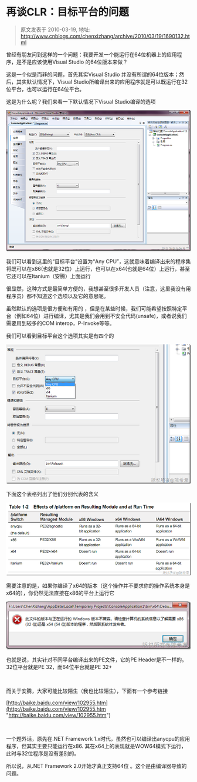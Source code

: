 # 再谈CLR：目标平台的问题 
> 原文发表于 2010-03-19, 地址: http://www.cnblogs.com/chenxizhang/archive/2010/03/19/1690132.html 


曾经有朋友问到这样的一个问题：我要开发一个能运行在64位机器上的应用程序，是不是应该使用Visual Studio 的64位版本来做？

 这是一个似是而非的问题，首先其实Visual Studio 并没有所谓的64位版本；然后，其实默认情况下，Visual Studio所编译出来的应用程序就是可以既运行在32位平台，也可以运行在64位平台。

 这是为什么呢？我们来看一下默认情况下Visual Studio编译的选项

 [![image](./images/1690132-image_thumb.png "image")](http://images.cnblogs.com/cnblogs_com/chenxizhang/WindowsLiveWriter/CLR_129E5/image_2.png) 

 我们可以看到这里的“目标平台”设置为“Any CPU”，这就意味着编译出来的程序集将既可以在x86(也就是32位）上运行，也可以在x64(也就是64位）上运行，甚至它还可以在Itanium（安腾）上面运行

 很显然，这种方式是最简单方便的，我想甚至很多开发人员（注意，这里我没有用程序员）都不知道这个选项以及它的意思呢。

 虽然默认的选项是很方便和有用的 ，但是在某些时候，我们可能希望按照特定平台（例如64位）进行编译，尤其是我们会用到不安全代码(unsafe)，或者说我们需要用到较多的COM interop，P-Invoke等等。

 我们可以看到目标平台这个选项其实是有四个的

 [![image](./images/1690132-image_thumb_1.png "image")](http://images.cnblogs.com/cnblogs_com/chenxizhang/WindowsLiveWriter/CLR_129E5/image_4.png) 

 下面这个表格列出了他们分别代表的含义

 [![image](./images/1690132-image_thumb_2.png "image")](http://images.cnblogs.com/cnblogs_com/chenxizhang/WindowsLiveWriter/CLR_129E5/image_6.png) 

 需要注意的是，如果你编译了x64的版本（这个操作并不要求你的操作系统本身是x64的），你仍然无法直接在x86的平台上运行它

 [![image](./images/1690132-image_thumb_3.png "image")](http://images.cnblogs.com/cnblogs_com/chenxizhang/WindowsLiveWriter/CLR_129E5/image_8.png) 

 也就是说，其实针对不同平台编译出来的PE文件，它的PE Header是不一样的。32位平台就是PE 32，而64位平台就是PE 32+

  

 而关于安腾，大家可能比较陌生（我也比较陌生），下面有一个参考链接

 [http://baike.baidu.com/view/102955.htm](http://baike.baidu.com/view/102955.htm "http://baike.baidu.com/view/102955.htm")

  

 一个题外话，原先在.NET Framework 1.x时代，虽然也可以编译出anycpu的应用程序，但其实主要只能运行在x86. 其在x64上的表现就是WOW64模式下运行，此时与32位程序是没有差别的。

 所以说，从.NET Framework 2.0开始才真正支持64位 。这个是由编译器导致的问题。

